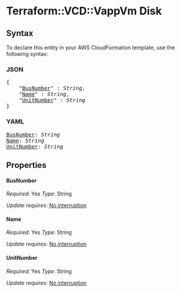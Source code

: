 # Terraform::VCD::VappVm Disk

## Syntax

To declare this entity in your AWS CloudFormation template, use the following syntax:

### JSON

<pre>
{
    "<a href="#busnumber" title="BusNumber">BusNumber</a>" : <i>String</i>,
    "<a href="#name" title="Name">Name</a>" : <i>String</i>,
    "<a href="#unitnumber" title="UnitNumber">UnitNumber</a>" : <i>String</i>
}
</pre>

### YAML

<pre>
<a href="#busnumber" title="BusNumber">BusNumber</a>: <i>String</i>
<a href="#name" title="Name">Name</a>: <i>String</i>
<a href="#unitnumber" title="UnitNumber">UnitNumber</a>: <i>String</i>
</pre>

## Properties

#### BusNumber

_Required_: Yes
_Type_: String

_Update requires_: [No interruption](https://docs.aws.amazon.com/AWSCloudFormation/latest/UserGuide/using-cfn-updating-stacks-update-behaviors.html#update-no-interrupt)

#### Name

_Required_: Yes
_Type_: String

_Update requires_: [No interruption](https://docs.aws.amazon.com/AWSCloudFormation/latest/UserGuide/using-cfn-updating-stacks-update-behaviors.html#update-no-interrupt)

#### UnitNumber

_Required_: Yes
_Type_: String

_Update requires_: [No interruption](https://docs.aws.amazon.com/AWSCloudFormation/latest/UserGuide/using-cfn-updating-stacks-update-behaviors.html#update-no-interrupt)


